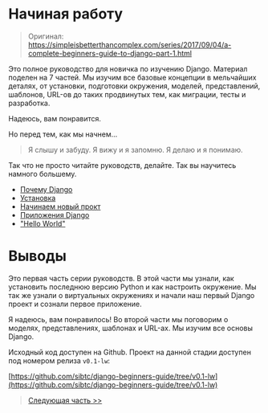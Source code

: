 # Начиная работу

> Оригинал: https://simpleisbetterthancomplex.com/series/2017/09/04/a-complete-beginners-guide-to-django-part-1.html

Это полное руководство для новичка по изучению Django. Материал поделен на 7 частей. Мы изучим все базовые концепции в мельчайших деталях, от установки, подготовки окружения, моделей, представлений, шаблонов, URL-ов до таких продвинутых тем, как миграции, тесты и разработка.

Надеюсь, вам понравится.

Но перед тем, как мы начнем...

> Я слышу и забуду. Я вижу и я запомню. Я делаю и я понимаю.

Так что не просто читайте руководств, делайте. Так вы научитесь намного большему.

* [Почему Django](/part-1/why-django.md)
* [Установка](/part-1/installation.md)
* [Начинаем новый прокт](/part-1/new-project.md)
* [Приложения Django](/part-1/django-apps.md)
* ["Hello World"](/part-1/hello-world.md)

# Выводы

Это первая часть серии руководств. В этой части мы узнали, как установить последнюю версию Python и как настроить окружение. Мы так же узнали о виртуальных окружениях и начали наш первый Django проект и сознали первое приложение.

Я надеюсь, вам понравилось! Во второй части мы поговорим о моделях, представлениях, шаблонах и URL-ах. Мы изучим все основы Django.

Исходный код доступен на Github. Проект на данной стадии  доступен под номером релиза `v0.1-lw`:

[https://github.com/sibtc/django-beginners-guide/tree/v0.1-lw](https://github.com/sibtc/django-beginners-guide/tree/v0.1-lw)

> [Следующая часть >>](/part-2/fundamentals.md)

